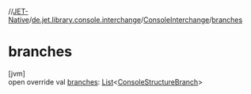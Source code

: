 //[JET-Native](../../../index.md)/[de.jet.library.console.interchange](../index.md)/[ConsoleInterchange](index.md)/[branches](branches.md)

# branches

[jvm]\
open override val [branches](branches.md): [List](https://kotlinlang.org/api/latest/jvm/stdlib/kotlin.collections/-list/index.html)&lt;[ConsoleStructureBranch](../-console-structure-branch/index.md)&gt;
